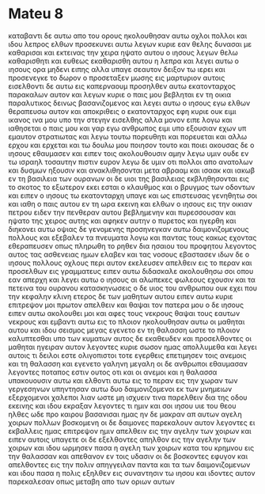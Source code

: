 # Mateu 8
καταβαντι δε αυτω απο του ορους ηκολουθησαν αυτω οχλοι πολλοι
και ιδου λεπρος ελθων προσεκυνει αυτω λεγων κυριε εαν θελης δυνασαι με καθαρισαι
και εκτεινας την χειρα ηψατο αυτου ο ιησους λεγων θελω καθαρισθητι και ευθεως εκαθαρισθη αυτου η λεπρα
και λεγει αυτω ο ιησους ορα μηδενι ειπης αλλα υπαγε σεαυτον δειξον τω ιερει και προσενεγκε το δωρον ο προσεταξεν μωσης εις μαρτυριον αυτοις
εισελθοντι δε αυτω εις καπερναουμ προσηλθεν αυτω εκατονταρχος παρακαλων αυτον
και λεγων κυριε ο παις μου βεβληται εν τη οικια παραλυτικος δεινως βασανιζομενος
και λεγει αυτω ο ιησους εγω ελθων θεραπευσω αυτον
και αποκριθεις ο εκατονταρχος εφη κυριε ουκ ειμι ικανος ινα μου υπο την στεγην εισελθης αλλα μονον ειπε λογω και ιαθησεται ο παις μου
και γαρ εγω ανθρωπος ειμι υπο εξουσιαν εχων υπ εμαυτον στρατιωτας και λεγω τουτω πορευθητι και πορευεται και αλλω ερχου και ερχεται και τω δουλω μου ποιησον τουτο και ποιει
ακουσας δε ο ιησους εθαυμασεν και ειπεν τοις ακολουθουσιν αμην λεγω υμιν ουδε εν τω ισραηλ τοσαυτην πιστιν ευρον
λεγω δε υμιν οτι πολλοι απο ανατολων και δυσμων ηξουσιν και ανακλιθησονται μετα αβρααμ και ισαακ και ιακωβ εν τη βασιλεια των ουρανων
οι δε υιοι της βασιλειας εκβληθησονται εις το σκοτος το εξωτερον εκει εσται ο κλαυθμος και ο βρυγμος των οδοντων
και ειπεν ο ιησους τω εκατονταρχη υπαγε και ως επιστευσας γενηθητω σοι και ιαθη ο παις αυτου εν τη ωρα εκεινη
και ελθων ο ιησους εις την οικιαν πετρου ειδεν την πενθεραν αυτου βεβλημενην και πυρεσσουσαν
και ηψατο της χειρος αυτης και αφηκεν αυτην ο πυρετος και ηγερθη και διηκονει αυτω
οψιας δε γενομενης προσηνεγκαν αυτω δαιμονιζομενους πολλους και εξεβαλεν τα πνευματα λογω και παντας τους κακως εχοντας εθεραπευσεν
οπως πληρωθη το ρηθεν δια ησαιου του προφητου λεγοντος αυτος τας ασθενειας ημων ελαβεν και τας νοσους εβαστασεν
ιδων δε ο ιησους πολλους οχλους περι αυτον εκελευσεν απελθειν εις το περαν 
και προσελθων εις γραμματευς ειπεν αυτω διδασκαλε ακολουθησω σοι οπου εαν απερχη
και λεγει αυτω ο ιησους αι αλωπεκες φωλεους εχουσιν και τα πετεινα του ουρανου κατασκηνωσεις ο δε υιος του ανθρωπου ουκ εχει που την κεφαλην κλινη 
ετερος δε των μαθητων αυτου ειπεν αυτω κυριε επιτρεψον μοι πρωτον απελθειν και θαψαι τον πατερα μου
ο δε ιησους ειπεν αυτω ακολουθει μοι και αφες τους νεκρους θαψαι τους εαυτων νεκρους
και εμβαντι αυτω εις το πλοιον ηκολουθησαν αυτω οι μαθηται αυτου
και ιδου σεισμος μεγας εγενετο εν τη θαλασση ωστε το πλοιον καλυπτεσθαι υπο των κυματων αυτος δε εκαθευδεν
και προσελθοντες οι μαθηται ηγειραν αυτον λεγοντες κυριε σωσον ημας απολλυμεθα
και λεγει αυτοις τι δειλοι εστε ολιγοπιστοι τοτε εγερθεις επετιμησεν τοις ανεμοις και τη θαλασση και εγενετο γαληνη μεγαλη
οι δε ανθρωποι εθαυμασαν λεγοντες ποταπος εστιν ουτος οτι και οι ανεμοι και η θαλασσα υπακουουσιν αυτω
και ελθοντι αυτω εις το περαν εις την χωραν των γεργεσηνων υπηντησαν αυτω δυο δαιμονιζομενοι εκ των μνημειων εξερχομενοι χαλεποι λιαν ωστε μη ισχυειν τινα παρελθειν δια της οδου εκεινης
και ιδου εκραξαν λεγοντες τι ημιν και σοι ιησου υιε του θεου ηλθες ωδε προ καιρου βασανισαι ημας
ην δε μακραν απ αυτων αγελη χοιρων πολλων βοσκομενη
οι δε δαιμονες παρεκαλουν αυτον λεγοντες ει εκβαλλεις ημας επιτρεψον ημιν απελθειν εις την αγελην των χοιρων
και ειπεν αυτοις υπαγετε οι δε εξελθοντες απηλθον εις την αγελην των χοιρων και ιδου ωρμησεν πασα η αγελη των χοιρων κατα του κρημνου εις την θαλασσαν και απεθανον εν τοις υδασιν
οι δε βοσκοντες εφυγον και απελθοντες εις την πολιν απηγγειλαν παντα και τα των δαιμονιζομενων
και ιδου πασα η πολις εξηλθεν εις συναντησιν τω ιησου και ιδοντες αυτον παρεκαλεσαν οπως μεταβη απο των οριων αυτων
